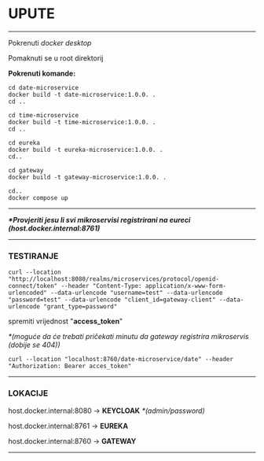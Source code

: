 
# **UPUTE**

---

Pokrenuti *docker desktop*

Pomaknuti se u root direktorij

**Pokrenuti komande:**

```
cd date-microservice
docker build -t date-microservice:1.0.0. .
cd ..

cd time-microservice
docker build -t time-microservice:1.0.0. .
cd ..

cd eureka
docker build -t eureka-microservice:1.0.0. .
cd..

cd gateway
docker build -t gateway-microservice:1.0.0. .

cd..
docker compose up
```

---

***\*Provjeriti jesu li svi mikroservisi registrirani na eureci (host.docker.internal:8761)***

---

### TESTIRANJE

```
curl --location "http://localhost:8080/realms/microservices/protocol/openid-connect/token" --header "Content-Type: application/x-www-form-urlencoded" --data-urlencode "username=test" --data-urlencode "password=test" --data-urlencode "client_id=gateway-client" --data-urlencode "grant_type=password"
```

spremiti vrijednost "**access_token**"

*\*(moguće da će trebati pričekati minutu da gateway registrira mikroservis (dobije se 404))*

```
curl --location "localhost:8760/date-microservice/date" --header "Authorization: Bearer acces_token"
```

---

### LOKACIJE

host.docker.internal:8080 -\> **KEYCLOAK**
*\*(admin/password)*

host.docker.internal:8761 -\> **EUREKA**

host.docker.internal:8760 -\> **GATEWAY**

---
